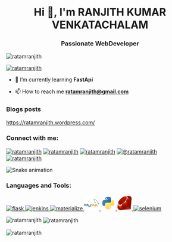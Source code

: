 <h1 align="center">Hi 👋, I'm RANJITH KUMAR VENKATACHALAM</h1>
<h3 align="center">Passionate WebDeveloper</h3>

<p align="left"> <img src="https://komarev.com/ghpvc/?username=ratamranjith&label=Profile%20views&color=0e75b6&style=flat" alt="ratamranjith" /> </p>

<p align="left"> <a href="https://twitter.com/ratamranjith" target="blank"><img src="https://img.shields.io/twitter/follow/ratamranjith?logo=twitter&style=for-the-badge" alt="ratamranjith" /></a> </p>

- 🌱 I’m currently learning **FastApi**

- 📫 How to reach me **ratamranjith@gmail.com**

### Blogs posts
<!-- BLOG-POST-LIST:START -->
 https://ratamranjith.wordpress.com/
<!-- BLOG-POST-LIST:END -->

<h3 align="left">Connect with me:</h3>
<p align="left">
<a href="https://dev.to/ratamranjith" target="blank"><img align="center" src="https://raw.githubusercontent.com/rahuldkjain/github-profile-readme-generator/master/src/images/icons/Social/devto.svg" alt="ratamranjith" height="30" width="40" /></a>
<a href="https://twitter.com/ratamranjith" target="blank"><img align="center" src="https://raw.githubusercontent.com/rahuldkjain/github-profile-readme-generator/master/src/images/icons/Social/twitter.svg" alt="ratamranjith" height="30" width="40" /></a>
<a href="https://linkedin.com/in/ratamranjith" target="blank"><img align="center" src="https://raw.githubusercontent.com/rahuldkjain/github-profile-readme-generator/master/src/images/icons/Social/linked-in-alt.svg" alt="ratamranjith" height="30" width="40" /></a>
<a href="https://medium.com/@ratamranjith" target="blank"><img align="center" src="https://raw.githubusercontent.com/rahuldkjain/github-profile-readme-generator/master/src/images/icons/Social/medium.svg" alt="@ratamranjith" height="30" width="40" /></a>
<a href="https://www.hackerrank.com/ratamranjith" target="blank"><img align="center" src="https://raw.githubusercontent.com/rahuldkjain/github-profile-readme-generator/master/src/images/icons/Social/hackerrank.svg" alt="ratamranjith" height="30" width="40" /></a>
</p>

<img src="https://raw.githubusercontent.com/ratamranjith/ratamranjith/output/snake.svg" alt="Snake animation" />

###

<h3 align="left">Languages and Tools:</h3>
<p align="left"> 
<a href="https://flask.palletsprojects.com/" target="_blank" rel="noreferrer"> <img src="https://www.vectorlogo.zone/logos/pocoo_flask/pocoo_flask-icon.svg" alt="flask" width="40" height="40"/> </a> 
<a href="https://www.jenkins.io" target="_blank" rel="noreferrer"> <img src="https://www.vectorlogo.zone/logos/jenkins/jenkins-icon.svg" alt="jenkins" width="40" height="40"/> </a> 
<a href="https://materializecss.com/" target="_blank" rel="noreferrer"> <img src="https://raw.githubusercontent.com/prplx/svg-logos/5585531d45d294869c4eaab4d7cf2e9c167710a9/svg/materialize.svg" alt="materialize" width="40" height="40"/> </a> 
<a href="https://www.mysql.com/" target="_blank" rel="noreferrer"> <img src="https://raw.githubusercontent.com/devicons/devicon/master/icons/mysql/mysql-original-wordmark.svg" alt="mysql" width="40" height="40"/> </a> 
<a href="https://www.python.org" target="_blank" rel="noreferrer"> <img src="https://raw.githubusercontent.com/devicons/devicon/master/icons/python/python-original.svg" alt="python" width="40" height="40"/> </a> 
<a href="https://www.ruby-lang.org/en/" target="_blank" rel="noreferrer"> <img src="https://raw.githubusercontent.com/devicons/devicon/master/icons/ruby/ruby-original.svg" alt="ruby" width="40" height="40"/> </a> 
<a href="https://www.selenium.dev" target="_blank" rel="noreferrer"> <img src="https://raw.githubusercontent.com/detain/svg-logos/780f25886640cef088af994181646db2f6b1a3f8/svg/selenium-logo.svg" alt="selenium" width="40" height="40"/> </a> 
</p>

<p><img align="left" src="https://github-readme-stats.vercel.app/api/top-langs?username=ratamranjith&show_icons=true&locale=en" alt="ratamranjith" /></p>

<p>&nbsp;<img align="center" src="https://github-readme-stats.vercel.app/api?username=ratamranjith&show_icons=true&locale=en&theme=radical" alt="ratamranjith" /></p>

<p><img align="center" src="https://github-readme-streak-stats.herokuapp.com/?user=ratamranjith&" alt="ratamranjith" /></p>
